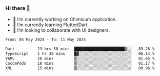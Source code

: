 ### Hi there 👋

<!--
**devcat37/devcat37** is a ✨ _special_ ✨ repository because its `README.md` (this file) appears on your GitHub profile.-->


- 🔭 I’m currently working on Chimicum application.
- 🌱 I’m currently learning Flutter/Dart.
- 👯 I’m looking to collaborate with UI designers.
<!-- - 🤔 I’m looking for help with ... -->

<!--START_SECTION:waka-->

```txt
From: 04 May 2024 - To: 11 May 2024

Dart          23 hrs 50 mins  ██████████████████████▒░░   89.26 %
TypeScript    1 hr 38 mins    █▓░░░░░░░░░░░░░░░░░░░░░░░   06.14 %
YAML          26 mins         ▒░░░░░░░░░░░░░░░░░░░░░░░░   01.65 %
CocoaPods     18 mins         ▒░░░░░░░░░░░░░░░░░░░░░░░░   01.17 %
XML           15 mins         ▒░░░░░░░░░░░░░░░░░░░░░░░░   00.96 %
```

<!--END_SECTION:waka-->
